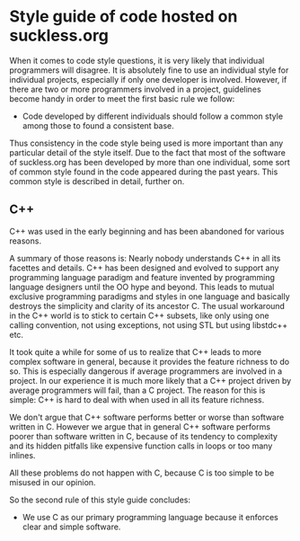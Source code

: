 Style guide of code hosted on suckless.org
==========================================
When it comes to code style questions, it is very likely that individual
programmers will disagree. It is absolutely fine to use an individual style for
individual projects, especially if only one developer is involved. However, if
there are two or more programmers involved in a project, guidelines become
handy in order to meet the first basic rule we follow:

* Code developed by different individuals should follow a common style among those to found a consistent base.

Thus consistency in the code style being used is more important than any
particular detail of the style itself. Due to the fact that most of the software of
suckless.org has been developed by more than one individual, some sort of
common style found in the code appeared during the past years. This common
style is described in detail, further on.

C++
---
C++ was used in the early beginning and has been abandoned for various reasons.

A summary of those reasons is: Nearly nobody understands C++ in all its
facettes and details. C++ has been designed and evolved to support any
programming language paradigm and feature invented by programming
language designers until the OO hype and beyond. This leads to mutual
exclusive programming paradigms and styles in one language and basically
destroys the simplicity and clarity of its ancestor C. The usual
workaround in the C++ world is to stick to certain C++ subsets, like only using
one calling convention, not using exceptions, not using STL but using libstdc++
etc.

It took quite a while for some of us to realize that C++ leads to more complex
software in general, because it provides the feature richness to do so. This is
especially dangerous if average programmers are involved in a project. In our
experience it is much more likely that a C++ project driven by average
programmers will fail, than a C project. The reason for this is simple: C++ is
hard to deal with when used in all its feature richness.

We don't argue that C++ software performs better or worse than software written
in C. However we argue that in general C++ software performs poorer than
software written in C, because of its tendency to complexity and its hidden
pitfalls like expensive function calls in loops or too many inlines.

All these problems do not happen with C, because C is too simple to be
misused in our opinion.

So the second rule of this style guide concludes:

* We use C as our primary programming language because it enforces clear and simple software.
